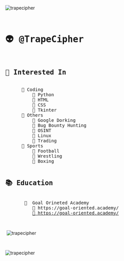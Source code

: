 <p align="left"> <img src="https://komarev.com/ghpvc/?username=trapecipher&label=Profile%20views&color=0e75b6&style=flat" alt="trapecipher" /> </p>
<pre>
 <h1>👽 @TrapeCipher</h1>
<h2>👀 Interested In</h2>
      📁 Coding
          📝 Python
          📝 HTML
          📝 CSS
          📝 Tkinter
      📁 Others
          📝 Google Dorking
          📝 Bug Bounty Hunting
          📝 OSINT
          📝 Linux
          📝 Trading
      📁 Sports 
          📝 Football
          📝 Wrestling 
          📝 Boxing
 <h2>📚 Education</h2>
       📁  Goal Orineted Academy 
          📝 https://goal-oriented.academy/
          <a href="https://goal-oriented.academy/">📝 https://goal-oriented.academy/</a>
</pre>

<br><p>&nbsp;<img align="center" src="https://github-readme-stats.vercel.app/api?username=trapecipher&show_icons=true&locale=en" alt="trapecipher" /></p><br>

<p><img align="center" src="https://github-readme-streak-stats.herokuapp.com/?user=trapecipher&" alt="trapecipher" /></p><br>
